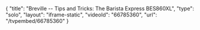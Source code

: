 {
    "title": "Breville -- Tips and Tricks: The Barista Express BES860XL",
    "type": "solo",
    "layout": "iframe-static",
    "videoId": "66785360",
    "url": "\/tvpembed\/66785360"
}